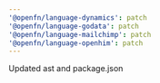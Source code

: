 ```yaml
---
'@openfn/language-dynamics': patch
'@openfn/language-godata': patch
'@openfn/language-mailchimp': patch
'@openfn/language-openhim': patch
---
```


Updated ast and package.json
